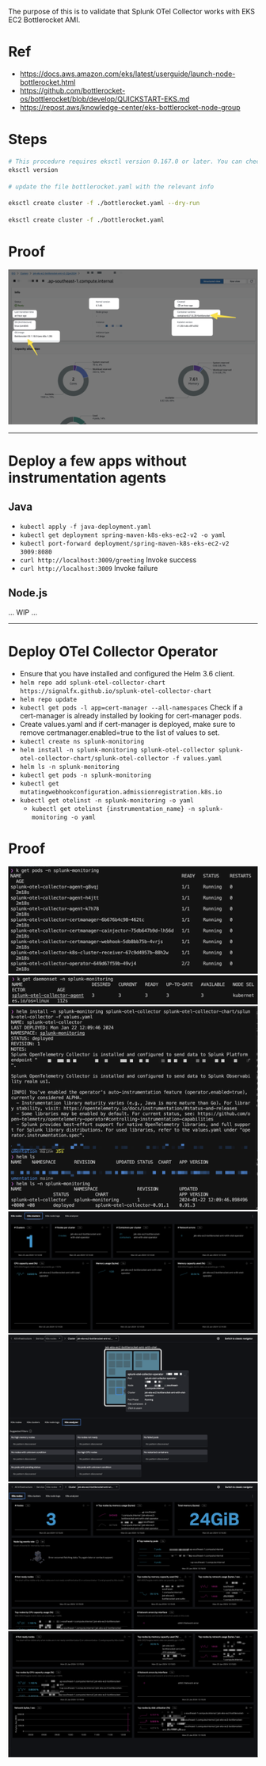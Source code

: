 The purpose of this is to validate that Splunk OTel Collector works with EKS EC2 Bottlerocket AMI.

# Ref
- https://docs.aws.amazon.com/eks/latest/userguide/launch-node-bottlerocket.html
- https://github.com/bottlerocket-os/bottlerocket/blob/develop/QUICKSTART-EKS.md
- https://repost.aws/knowledge-center/eks-bottlerocket-node-group


# Steps
``` bash
# This procedure requires eksctl version 0.167.0 or later. You can check your version with the following command:
eksctl version

# update the file bottlerocket.yaml with the relevant info

eksctl create cluster -f ./bottlerocket.yaml --dry-run

eksctl create cluster -f ./bottlerocket.yaml

```

# Proof
![](proof1.png)

---
# Deploy a few apps without instrumentation agents

## Java
- `kubectl apply -f java-deployment.yaml`
- `kubectl get deployment spring-maven-k8s-eks-ec2-v2 -o yaml`
- `kubectl port-forward deployment/spring-maven-k8s-eks-ec2-v2 3009:8080`
- `curl http://localhost:3009/greeting` Invoke success
- `curl http://localhost:3009` Invoke failure


## Node.js
... WIP ...

---

# Deploy OTel Collector Operator

- Ensure that you have installed and configured the Helm 3.6 client.
- `helm repo add splunk-otel-collector-chart https://signalfx.github.io/splunk-otel-collector-chart`
- `helm repo update`
- `kubectl get pods -l app=cert-manager --all-namespaces` Check if a cert-manager is already installed by looking for cert-manager pods.
- Create values.yaml and if cert-manager is deployed, make sure to remove certmanager.enabled=true to the list of values to set.
- `kubectl create ns splunk-monitoring`
- `helm install -n splunk-monitoring splunk-otel-collector splunk-otel-collector-chart/splunk-otel-collector -f values.yaml`
- `helm ls -n splunk-monitoring`
- `kubectl get pods -n splunk-monitoring`
- `kubectl get mutatingwebhookconfiguration.admissionregistration.k8s.io`
- `kubectl get otelinst -n splunk-monitoring -o yaml`
    - `kubectl get otelinst {instrumentation_name} -n splunk-monitoring -o yaml`

# Proof
![](proof2.png)
![](proof3.png)
![](proof4.png)
![](proof5.png)
![](proof6.png)
![](proof7.png)
![](proof8.png)